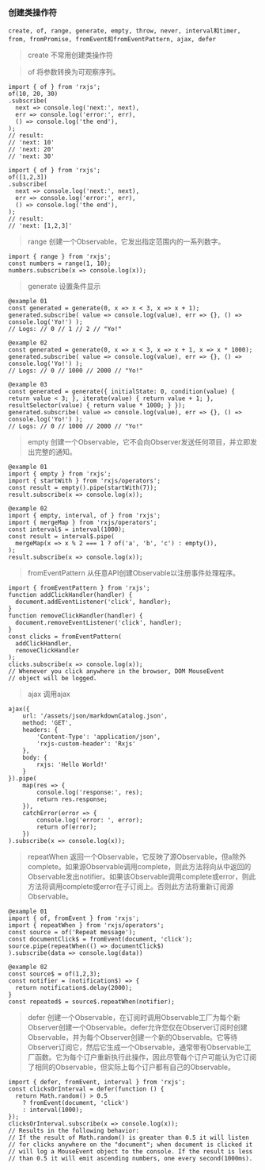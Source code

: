 ### 创建类操作符

```
create, of, range, generate, empty, throw, never, interval和timer, from, fromPromise, fromEvent和fromEventPattern, ajax, defer
```

> create 不常用创建类操作符

> of 将参数转换为可观察序列。

```
import { of } from 'rxjs';
of(10, 20, 30)
.subscribe(
  next => console.log('next:', next),
  err => console.log('error:', err),
  () => console.log('the end'),
);
// result:
// 'next: 10'
// 'next: 20'
// 'next: 30'

import { of } from 'rxjs';
of([1,2,3])
.subscribe(
  next => console.log('next:', next),
  err => console.log('error:', err),
  () => console.log('the end'),
);
// result:
// 'next: [1,2,3]'
```

> range 创建一个Observable，它发出指定范围内的一系列数字。

```
import { range } from 'rxjs';
const numbers = range(1, 10);
numbers.subscribe(x => console.log(x));
```

> generate 设置条件显示

```
@example 01
const generated = generate(0, x => x < 3, x => x + 1);
generated.subscribe( value => console.log(value), err => {}, () => console.log('Yo!') );
// Logs: // 0 // 1 // 2 // "Yo!"

@example 02
const generated = generate(0, x => x < 3, x => x + 1, x => x * 1000);
generated.subscribe( value => console.log(value), err => {}, () => console.log('Yo!') );
// Logs: // 0 // 1000 // 2000 // "Yo!"

@example 03
const generated = generate({ initialState: 0, condition(value) { return value < 3; }, iterate(value) { return value + 1; }, resultSelector(value) { return value * 1000; } });
generated.subscribe( value => console.log(value), err => {}, () => console.log('Yo!') );
// Logs: // 0 // 1000 // 2000 // "Yo!"
```

> empty  创建一个Observable，它不会向Observer发送任何项目，并立即发出完整的通知。

```
@example 01
import { empty } from 'rxjs';
import { startWith } from 'rxjs/operators';
const result = empty().pipe(startWith(7));
result.subscribe(x => console.log(x));

@example 02
import { empty, interval, of } from 'rxjs';
import { mergeMap } from 'rxjs/operators';
const interval$ = interval(1000);
const result = interval$.pipe(
  mergeMap(x => x % 2 === 1 ? of('a', 'b', 'c') : empty()),
);
result.subscribe(x => console.log(x));
```

> fromEventPattern  从任意API创建Observable以注册事件处理程序。

```
import { fromEventPattern } from 'rxjs';
function addClickHandler(handler) {
  document.addEventListener('click', handler);
}
function removeClickHandler(handler) {
  document.removeEventListener('click', handler);
}
const clicks = fromEventPattern(
  addClickHandler,
  removeClickHandler
);
clicks.subscribe(x => console.log(x));
// Whenever you click anywhere in the browser, DOM MouseEvent
// object will be logged.
```

> ajax 调用ajax

```
ajax({
    url: '/assets/json/markdownCatalog.json',
    method: 'GET',
    headers: {
        'Content-Type': 'application/json',
        'rxjs-custom-header': 'Rxjs'
    },
    body: {
        rxjs: 'Hello World!'
    }
}).pipe(
    map(res => {
        console.log('response:', res);
        return res.response;
    }),
    catchError(error => {
        console.log('error: ', error);
        return of(error);
    })
).subscribe(x => console.log(x));
```

> repeatWhen 返回一个Observable，它反映了源Observable，但a除外complete。如果源Observable调用complete，则此方法将向从中返回的Observable发出notifier。如果该Observable调用complete或error，则此方法将调用complete或error在子订阅上。否则此方法将重新订阅源Observable。

```
@example 01
import { of, fromEvent } from 'rxjs';
import { repeatWhen } from 'rxjs/operators';
const source = of('Repeat message');
const documentClick$ = fromEvent(document, 'click');
source.pipe(repeatWhen(() => documentClick$)
).subscribe(data => console.log(data))

@example 02
const source$ = of(1,2,3);
const notifier = (notification$) => {
  return notification$.delay(2000);
}
const repeated$ = source$.repeatWhen(notifier);
```

> defer 创建一个Observable，在订阅时调用Observable工厂为每个新Observer创建一个Observable。defer允许您仅在Observer订阅时创建Observable，并为每个Observer创建一个新的Observable。它等待Observer订阅它，然后它生成一个Observable，通常带有Observable工厂函数。它为每个订户重新执行此操作，因此尽管每个订户可能认为它订阅了相同的Observable，但实际上每个订户都有自己的Observable。

```
import { defer, fromEvent, interval } from 'rxjs';
const clicksOrInterval = defer(function () {
  return Math.random() > 0.5
    ? fromEvent(document, 'click')
    : interval(1000);
});
clicksOrInterval.subscribe(x => console.log(x));
// Results in the following behavior:
// If the result of Math.random() is greater than 0.5 it will listen
// for clicks anywhere on the "document"; when document is clicked it
// will log a MouseEvent object to the console. If the result is less
// than 0.5 it will emit ascending numbers, one every second(1000ms).
```



